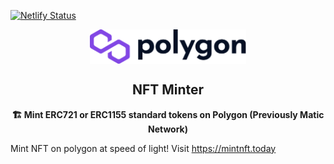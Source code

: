 [![Netlify Status](https://api.netlify.com/api/v1/badges/724754ea-953f-4f6e-b502-4c64e1c0e474/deploy-status)](https://app.netlify.com/sites/polygon-nft-minter/deploys)

<p align="center"><img src="public/logo.svg" align="center" width="250"></p>
<h2 align="center">NFT Minter</h2>

<p align="center"><b>🏗️ Mint ERC721 or ERC1155 standard tokens on Polygon (Previously Matic Network)</b></p>

Mint NFT on polygon at speed of light!
Visit https://mintnft.today
